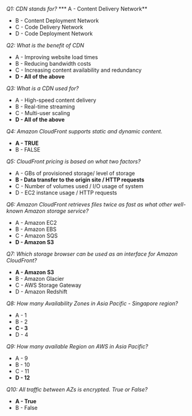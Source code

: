 _Q1: CDN stands for?_
*** A - Content Delivery Network**
* B - Content Deployment Network
* C - Code Delivery Network
* D - Code Deployment Network

_Q2: What is the benefit of CDN_
* A - Improving website load times
* B - Reducing bandwidth costs
* C - Increasing content availability and redundancy
* **D - All of the above**

_Q3: What is a CDN used for?_
* A - High-speed content delivery
* B - Real-time streaming
* C - Multi-user scaling
* **D - All of the above**

_Q4: Amazon CloudFront supports static and dynamic content._
* **A - TRUE**
* B - FALSE

_Q5: CloudFront pricing is based on what two factors?_
* A - GBs of provisioned storage/ level of storage
* **B - Data transfer to the origin site / HTTP requests**
* C - Number of volumes used / I/O usage of system
* D - EC2 instance usage / HTTP requests

_Q6: Amazon CloudFront retrieves files twice as fast as what other well-known Amazon storage service?_
* A - Amazon EC2
* B - Amazon EBS
* C - Amazon SQS
* **D - Amazon S3**

_Q7: Which storage browser can be used as an interface for Amazon CloudFront?_
* **A - Amazon S3**
* B - Amazon Glacier
* C - AWS Storage Gateway
* D - Amazon Redshift

_Q8: How many Availability Zones in Asia Pacific - Singapore region?_
* A - 1
* B - 2
* **C - 3**
* D - 4

_Q9: How many available Region on AWS in Asia Pacific?_
* A - 9
* B - 10
* C - 11
* **D - 12**

_Q10: All traffic between AZs is encrypted. True or False?_
* **A - True**
* B - False
